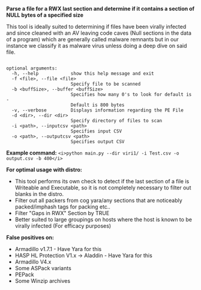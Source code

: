 <b>Parse a file for a RWX last section and determine if it contains a section of
NULL bytes of a specified size</b>

This tool is ideally suited to determining if files have been virally infected and since cleaned with an AV leaving code caves (Null sections in the data of a program) which are generally called malware remnants but in our instance we classify it as malware virus unless doing a deep dive on said file.

```usage: main.py [-h] [-f <file>] [-b <buffSize>] [-v] [-d <dir>] [-i <path>][-o <path>]

optional arguments:
  -h, --help            show this help message and exit
  -f <file>, --file <file>
                        Specify file to be scanned
  -b <buffSize>, --buffer <buffSize>
                        Specifies how many 0's to look for default is -
                        Default is 800 bytes
  -v, --verbose         Displays information regarding the PE File
  -d <dir>, --dir <dir>
                        Specify directory of files to scan
  -i <path>, --inputcsv <path>
                        Specifies input CSV
  -o <path>, --outputcsv <path>
                        Specifies output CSV

```
<b>Example command:</b> 
```<i>python main.py --dir viri1/ -i Test.csv -o output.csv -b 400</i>```

<b>For optimal usage with distro:</b>
  - This tool performs its own check to detect if the last section of a file is Writeable and Executable, so it is not           completely necessary to filter out blanks in the distro.
  - Filter out all packers from cog yara/any sections that are noticeably packed/imphash tags for packing etc..
  - Filter "Gaps in RWX" Section by TRUE
  - Better suited to large groupings on hosts where the host is known to be virally infected (For efficacy purposes)
  
<b>False positives on:</b>
  - Armadillo v1.7.1 - Have Yara for this
  - HASP HL Protection V1.x -> Aladdin - Have Yara for this
  - Armadillo V4.x
  - Some ASPack variants
  - PEPack
  - Some Winzip archives
